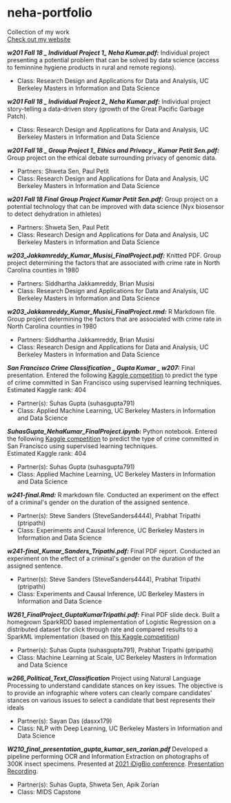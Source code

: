 # neha-portfolio
Collection of my work  
[Check out my website](http://nehakumar.me/)

***w201 Fall 18 _ Individual Project 1_ Neha Kumar.pdf:*** Individual project presenting a potential problem that can be solved by data science (access to feminnine hygiene products in rural and remote regions).  
- Class: Research Design and Applications for Data and Analysis, UC Berkeley Masters in Information and Data Science 

***w201 Fall 18 _ Individual Project 2_ Neha Kumar.pdf:*** Individual project story-telling a data-driven story (growth of the Great Pacific Garbage Patch).  
- Class: Research Design and Applications for Data and Analysis, UC Berkeley Masters in Information and Data Science 

***w201 Fall 18 _ Group Project 1_ Ethics and Privacy _ Kumar Petit Sen.pdf:*** Group project on the ethical debate surrounding privacy of genomic data.   
- Partners: Shweta Sen, Paul Petit   
- Class: Research Design and Applications for Data and Analysis, UC Berkeley Masters in Information and Data Science   

***w201 Fall 18 _Final Group Project_ Kumar Petit Sen.pdf:*** Group project on a potential technology that can be improved with data science (Nyx biosensor to detect dehydration in athletes)  
- Partners: Shweta Sen, Paul Petit   
- Class: Research Design and Applications for Data and Analysis, UC Berkeley Masters in Information and Data Science   

***w203_Jakkamreddy_Kumar_Musisi_FinalProject.pdf:*** Knitted PDF. Group project determining the factors that are associated with crime rate in North Carolina counties in 1980 
- Partners: Siddhartha Jakkamreddy, Brian Musisi  
- Class: Research Design and Applications for Data and Analysis, UC Berkeley Masters in Information and Data Science 

***w203_Jakkamreddy_Kumar_Musisi_FinalProject.rmd:*** R Markdown file. Group project determining the factors that are associated with crime rate in North Carolina counties in 1980 
- Partners: Siddhartha Jakkamreddy, Brian Musisi  
- Class: Research Design and Applications for Data and Analysis, UC Berkeley Masters in Information and Data Science 

***San Francisco Crime Classification _ Gupta Kumar _ w207:*** Final presentation. Entered the following [Kaggle competition](https://www.kaggle.com/c/sf-crime/leaderboard) to predict the type of crime committed in San Francisco using supervised learning techniques.   
Estimated Kaggle rank: 404  
- Partner(s): Suhas Gupta (suhasgupta791)  
- Class: Applied Machine Learning, UC Berkeley Masters in Information and Data Science   

***SuhasGupta_NehaKumar_FinalProject.ipynb:*** Python notebook. Entered the following [Kaggle competition](https://www.kaggle.com/c/sf-crime/leaderboard) to predict the type of crime committed in San Francisco using supervised learning techniques.  
Estimated Kaggle rank: 404  
- Partner(s): Suhas Gupta (suhasgupta791)  
- Class: Applied Machine Learning, UC Berkeley Masters in Information and Data Science 

***w241-final.Rmd:*** R markdown file. Conducted an experiment on the effect of a criminal's gender on the duration of the assigned sentence.  
- Partner(s): Steve Sanders (SteveSanders4444),  Prabhat Tripathi (ptripathi)
- Class: Experiments and Causal Inference, UC Berkeley Masters in Information and Data Science  

***w241-final_Kumar_Sanders_Tripathi.pdf:*** Final PDF report. Conducted an experiment on the effect of a criminal's gender on the duration of the assigned sentence.  
- Partner(s): Steve Sanders (SteveSanders4444),  Prabhat Tripathi (ptripathi)
- Class: Experiments and Causal Inference, UC Berkeley Masters in Information and Data Science 

***W261_FinalProject_GuptaKumarTripathi.pdf:*** Final PDF slide deck. Built a homegrown SparkRDD based implementation of Logistic Regression on a distributed dataset for click through rate and compared results to a SparkML implementation (based on [this Kaggle competition](https://www.kaggle.com/c/criteo-display-ad-challenge))
- Partner(s): Suhas Gupta (suhasgupta791),  Prabhat Tripathi (ptripathi)
- Class: Machine Learning at Scale, UC Berkeley Masters in Information and Data Science 

***w266_Political_Text_Classification*** Project using Natural Language Processing to understand candidate stances on key issues. The objective is to provide an infographic where voters can clearly compare candidates' stances on various issues to select a candidate that best represents their ideals
- Partner(s): Sayan Das (dasxx179)
- Class: NLP with Deep Learning, UC Berkeley Masters in Information and Data Science 

***W210_final_presentation_gupta_kumar_sen_zorian.pdf*** Developed a pipeline performing OCR and Information Extraction on photographs of 300K insect specimens. Presented at [2021 iDigBio conference](https://www.idigbio.org/wiki/index.php/5th_Annual_Digital_Data_Conference,_Florida_Museum_of_Natural_History). [Presentation Recording](https://drive.google.com/file/d/11LZyYoOaQcS_RVP_8MkPmI2NM9cdYv_h/view).
- Partner(s): Suhas Gupta, Shweta Sen, Apik Zorian
- Class: MIDS Capstone
